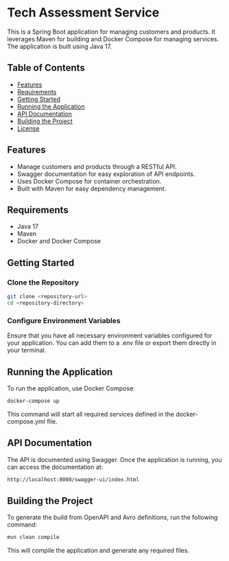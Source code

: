 # Tech Assessment Service

This is a Spring Boot application for managing customers and products. It leverages Maven for building and Docker Compose for managing services. The application is built using Java 17.

## Table of Contents

- [Features](#features)
- [Requirements](#requirements)
- [Getting Started](#getting-started)
- [Running the Application](#running-the-application)
- [API Documentation](#api-documentation)
- [Building the Project](#building-the-project)
- [License](#license)

## Features

- Manage customers and products through a RESTful API.
- Swagger documentation for easy exploration of API endpoints.
- Uses Docker Compose for container orchestration.
- Built with Maven for easy dependency management.

## Requirements

- Java 17
- Maven
- Docker and Docker Compose

## Getting Started

### Clone the Repository

```bash
git clone <repository-url>
cd <repository-directory>
````

### Configure Environment Variables
Ensure that you have all necessary environment variables configured for your application. You can add them to a .env file or export them directly in your terminal.

## Running the Application
To run the application, use Docker Compose:

```bash
docker-compose up
```
This command will start all required services defined in the docker-compose.yml file.

## API Documentation
The API is documented using Swagger. Once the application is running, you can access the documentation at:

```bash
http://localhost:8080/swagger-ui/index.html
```

## Building the Project
To generate the build from OpenAPI and Avro definitions, run the following command:

```bash
mvn clean compile
```
This will compile the application and generate any required files.